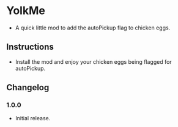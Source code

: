 # YolkMe

* A quick little mod to add the autoPickup flag to chicken eggs.

## Instructions

  * Install the mod and enjoy your chicken eggs being flagged for autoPickup.

## Changelog

### 1.0.0

  * Initial release.